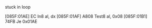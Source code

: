 stuck in loop

[085F:01AE] EC         In8      al, dx
[085F:01AF] A808       Test8    al, 0x08
[085F:01B1] 74FB       Je       0x01AE


